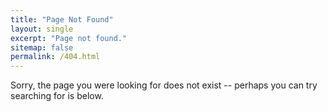 ```yaml
---
title: "Page Not Found"
layout: single
excerpt: "Page not found."
sitemap: false
permalink: /404.html
---
```


Sorry, the page you were looking for does not exist -- perhaps you can try searching for is below.


<script type="text/javascript">
  var GOOG_FIXURL_LANG = 'en';
  var GOOG_FIXURL_SITE = '{{ site.url }}'
</script>
<script type="text/javascript"
  src="//linkhelp.clients.google.com/tbproxy/lh/wm/fixurl.js">
</script>